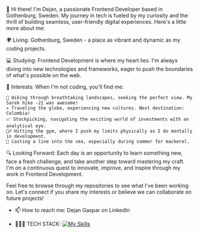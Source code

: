 
👋 Hi there! I'm Dejan, a passionate Frontend Developer based in Gothenburg, Sweden. My journey in tech is fueled by my curiosity and the thrill of building seamless, user-friendly digital experiences. Here's a little more about me:

🌍 Living: Gothenburg, Sweden - a place as vibrant and dynamic as my coding projects.

💻 Studying: Frontend Development is where my heart lies. I'm always diving into new technologies and frameworks, eager to push the boundaries of what's possible on the web.

🚀 Interests: When I'm not coding, you'll find me:

    🌄 Hiking through breathtaking landscapes, seeking the perfect view. My Sarek hike -21 was awesome!
    ✈️ Traveling the globe, experiencing new cultures. Next destination: Colombia!
    📈 Stockpicking, navigating the exciting world of investments with an analytical eye.  
    🏋️‍♂️ Hitting the gym, where I push my limits physically as I do mentally in development.
    🎣 Casting a line into the sea, especially during summer for mackerel.

🔍 Looking Forward: Each day is an opportunity to learn something new, face a fresh challenge, and take another step toward mastering my craft. I'm on a continuous quest to innovate, improve, and inspire through my work in Frontend Development.

Feel free to browse through my repositories to see what I've been working on. Let's connect if you share my interests or believe we can collaborate on future projects!

- 📫 How to reach me: Dejan Gaspar on LinkedIn

- 🧑🏻‍💻 TECH STACK: [![My Skills](https://skillicons.dev/icons?i=js,html,css,figma,github,sass,react)](https://skillicons.dev)

<!--
**Gaspardious/Gaspardious** is a ✨ _special_ ✨ repository because its `README.md` (this file) appears on your GitHub profile.

Here are some ideas to get you started:

- 🔭 I’m currently working on ...
- 🌱 I’m currently learning ...
- 👯 I’m looking to collaborate on ...
- 🤔 I’m looking for help with ...
- 💬 Ask me about ...
- 📫 How to reach me: ...
- 😄 Pronouns: ...
- ⚡ Fun fact: ...
-->
